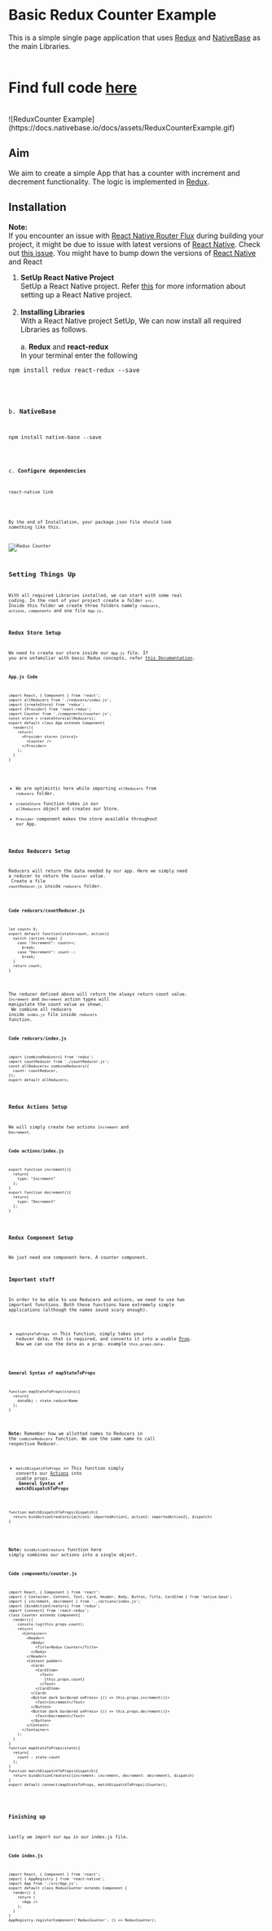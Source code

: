# Basic Redux Counter Example
This is a simple single page application that uses [Redux](https://github.com/reactjs/react-redux) and [NativeBase](https://nativebase.io/) as the main Libraries. <br />
<br />
# Find full code [here](https://github.com/GeekyAnts/native-base-example-redux-counter)
<br />
![ReduxCounter Example](https://docs.nativebase.io/docs/assets/ReduxCounterExample.gif) <br />

## Aim

We aim to create a simple App that has a counter with increment and decrement functionality. The logic is implemented in [Redux](https://github.com/reactjs/react-redux). <br />
## Installation

**Note:** <br />
If you encounter an issue with [React Native Router Flux](https://github.com/aksonov/react-native-router-flux) during building your project, it might be due to issue with latest versions of [React Native](https://github.com/facebook/react-native). Check out [this issue](https://github.com/aksonov/react-native-router-flux/issues/1761). You might have to bump down the versions of [React Native](https://github.com/facebook/react-native) and React <br />

1. **SetUp React Native Project** <br /> SetUp a React Native project. Refer [this](https://facebook.github.io/react-native/docs/getting-started.html) for more information about setting up a React Native project. <br /><br />
2. **Installing Libraries** <br /> With a React Native project SetUp, We can now install all required Libraries as follows. <br /><br />
a. **Redux** and **react-redux** <br />
In your terminal enter the following <br />
<pre><code>npm install redux react-redux --save</pre><br />
b. **NativeBase** <br />
<pre><code>npm install native-base --save</pre> <br />
c. **Configure dependencies** <br />
<pre><code>react-native link</pre> <br />
By the end of Installation, your package.json file should look something like this.<br />

![Redux Counter](https://docs.nativebase.io/docs/assets/ReduxCounterPackage.png) <br />

## Setting Things Up
With all required Libraries installed, we can start with some real coding. In the root of your project create a folder <code>src</code>. Inside this folder we create three folders namely <code>reducers, actions, components</code> and one file <code>App.js</code>. <br />

### Redux Store Setup
We need to create our store inside our <code>App.js</code> file. If you are unfamiliar with basic Redux concepts, refer [this Documentation](http://redux.js.org/). <br />

**App.js Code** <br />
<pre class="line-numbers"><code class="language-jsx">import React, { Component } from 'react';
import allReducers from './reducers/index.js';
import {createStore} from 'redux';
import {Provider} from 'react-redux';
import Counter from './components/counter.js';
const store = createStore(allReducers);
export default class App extends Component{
  render(){
    return(
      &lt;Provider store= {store}>
        &lt;Counter />
      &lt;/Provider>
    );
  }
}</code></pre>

- We are optimistic here while importing <code>allReducers</code> from <code>reducers</code> folder. <br />
- <code>createStore</code> function takes in our <code>allReducers</code> object and creates our Store. <br />
- <code>Provider</code> component makes the store available throughout our App. <br />

### Redux Reducers Setup
Reducers will return the data needed by our app. Here we simply need a reducer to return the <code>Counter</code> value. <br />
Create a file <code>countReducer.js</code> inside <code>reducers</code> folder. <br />

**Code reducers/countReducer.js** <br />
<pre class="line-numbers"><code class="language-jsx">let count= 0;
export default function(state=count, action){
  switch (action.type) {
    case "Increment": count++;
      break;
    case "Decrement": count--;
      break;
  }
  return count;
}</code></pre>

The reducer defined above will return the always return count value. <code>Increment</code> and <code>Decrement</code> action types will manipulate the count value as shown.<br />
We combine all reducers inside <code>index.js</code> file inside <code>reducers</code> function.

**Code reducers/index.js**

<pre class="line-numbers"><code class="language-jsx">import {combineReducers} from 'redux';
import countReducer from './countReducer.js';
const allReducers= combineReducers({
  count: countReducer,
});
export default allReducers;</code></pre>

### Redux Actions Setup

We will simply create two actions <code>Increment</code> and <code>Decrement</code>. <br />

**Code actions/index.js**

<pre class="line-numbers"><code class="language-jsx">export function increment(){
  return{
    type: "Increment"
  };
}
export function decrement(){
  return{
    type: "Decrement"
  };
}</code></pre>

### Redux Component Setup

We just need one component here. A counter component.

### Important stuff

In order to be able to use Reducers and actions, we need to use two important functions. Both these functions have extremely simple applications (although the names sound scary enough).<br />
- <code>mapStateToProps</code> => This function, simply takes your reducer data, that is required, and converts it into a usable [Prop](https://facebook.github.io/react-native/docs/props.html). Now we can use the data as a prop. example <code>this.props.data</code>. <br />

**General Syntax of mapStateToProps**

<pre class="line-numbers"><code class="language-jsx">function mapStateToProps(state){
  return{
    dataObj : state.reducerName
  };
}</code></pre>

**Note:** Remember how we allotted names to Reducers in the <code>combineReducers</code> function. We use the same name to call respective Reducer.

- <code>matchDispatchToProps</code> => This function simply converts our [Actions](http://redux.js.org/docs/basics/Actions.html) into usable props. <br />
 **General Syntax of matchDispatchToProps** <br />

<pre class="line-numbers"><code class="language-jsx">function matchDispatchToProps(dispatch){
  return bindActionCreators({action1: importedAction1, action2: importedAction2}, dispatch)
}
 </code></pre>

**Note:** <code>bindActionCreators</code> function here simply combines our actions into a single object.<br />

**Code components/counter.js** <br />
<pre class="line-numbers"><code class="language-jsx">import React, { Component } from 'react';
import { Container, Content, Text, Card, Header, Body, Button, Title, CardItem } from 'native-base';
import { increment, decrement } from '../actions/index.js';
import {bindActionCreators} from 'redux';
import {connect} from 'react-redux';
class Counter extends Component{
  render(){
    console.log(this.props.count);
    return(
      &lt;Container>
        &lt;Header>
          &lt;Body>
            &lt;Title>Redux Counter&lt;/Title>
          &lt;/Body>
        &lt;/Header>
        &lt;Content padder>
          &lt;Card>
            &lt;CardItem>
              &lt;Text>
                {this.props.count}
              &lt;/Text>
            &lt;/CardItem>
          &lt;/Card>
          &lt;Button dark bordered onPress= {() => this.props.increment()}>
            &lt;Text>Increment&lt;/Text>
          &lt;/Button>
          &lt;Button dark bordered onPress= {() => this.props.decrement()}>
            &lt;Text>Decrement&lt;/Text>
          &lt;/Button>
        &lt;/Content>
      &lt;/Container>
    );
  }
}
function mapStateToProps(state){
  return{
    count : state.count
  };
}
function matchDispatchToProps(dispatch){
  return bindActionCreators({increment: increment, decrement: decrement}, dispatch)
}
export default connect(mapStateToProps, matchDispatchToProps)(Counter);
</code></pre><br />

### Finishing up
Lastly we import our <code>App</code> in our index.js file.

**Code index.js** <br />
<pre class="line-numbers"><code class="language-jsx">import React, { Component } from 'react';
import { AppRegistry } from 'react-native';
import App from './src/App.js';
export default class ReduxCounter extends Component {
  render() {
    return (
      &lt;App />
    );
  }
}
AppRegistry.registerComponent('ReduxCounter', () => ReduxCounter);
</code></pre><br />
